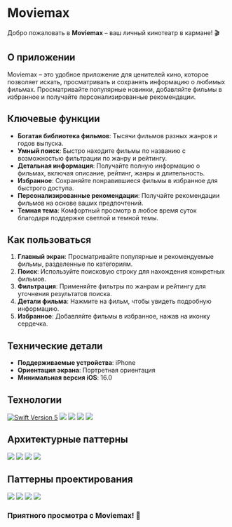 # Moviemax

Добро пожаловать в **Moviemax** – ваш личный кинотеатр в кармане! 🎬

## О приложении
Moviemax – это удобное приложение для ценителей кино, которое позволяет искать, просматривать и сохранять информацию о любимых фильмах. Просматривайте популярные новинки, добавляйте фильмы в избранное и получайте персонализированные рекомендации.

## Ключевые функции
- **Богатая библиотека фильмов**: Тысячи фильмов разных жанров и годов выпуска.
- **Умный поиск**: Быстро находите фильмы по названию с возможностью фильтрации по жанру и рейтингу.
- **Детальная информация**: Получайте полную информацию о фильмах, включая описание, рейтинг, жанры и длительность.
- **Избранное**: Сохраняйте понравившиеся фильмы в избранное для быстрого доступа.
- **Персонализированные рекомендации**: Получайте рекомендации фильмов на основе ваших предпочтений.
- **Темная тема**: Комфортный просмотр в любое время суток благодаря поддержке светлой и темной темы.

## Как пользоваться
1. **Главный экран**: Просматривайте популярные и рекомендуемые фильмы, разделенные по категориям.
2. **Поиск**: Используйте поисковую строку для нахождения конкретных фильмов.
3. **Фильтрация**: Применяйте фильтры по жанрам и рейтингу для уточнения результатов поиска.
4. **Детали фильма**: Нажмите на фильм, чтобы увидеть подробную информацию.
5. **Избранное**: Добавляйте фильмы в избранное, нажав на иконку сердечка.

## Технические детали
- **Поддерживаемые устройства**: iPhone
- **Ориентация экрана**: Портретная ориентация
- **Минимальная версия iOS**: 16.0

## Технологии
<p align="left"> 
<a href="https://swift.org">
<img src="https://img.shields.io/badge/Swift-5-orange" alt="Swift Version 5" /></a>
<a href="https://developer.apple.com/ios/">
<img src="https://img.shields.io/badge/UIKit-blue"/></a>
<img src="https://img.shields.io/badge/MVP-auto" /></a>
<img src="https://img.shields.io/badge/CoreData-green"/></a>
<img src="https://img.shields.io/badge/SnapKit-red"/></a>
</p>

## Архитектурные паттерны
<p align="left"> 
<img src="https://img.shields.io/badge/MVP-lime"/></a>
<img src="https://img.shields.io/badge/Factory Method-blue" /></a>
<img src="https://img.shields.io/badge/Dependency Injection-lightblue"/></a>
<img src="https://img.shields.io/badge/Observer-yellow"/></a>
</p>

## Паттерны проектирования
<p align="left"> 
<img src="https://img.shields.io/badge/Delegate-pink"/></a>
<img src="https://img.shields.io/badge/Singleton-purple" /></a>
<img src="https://img.shields.io/badge/Repository-gray"/></a>
<img src="https://img.shields.io/badge/Router-orange"/></a>
</p>

### Приятного просмотра с Moviemax! 🍿
